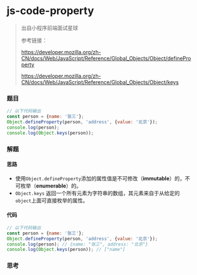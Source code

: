 # js-code-property

> 出自小程序前端面试星球
>
> 参考链接：
>
> https://developer.mozilla.org/zh-CN/docs/Web/JavaScript/Reference/Global_Objects/Object/defineProperty
>
> https://developer.mozilla.org/zh-CN/docs/Web/JavaScript/Reference/Global_Objects/Object/keys

### 题目

```javascript
// 以下代码输出
const person = {name: '张三'};
Object.defineProperty(person, 'address', {value: '北京'});
console.log(person);
console.log(Object.keys(person));
```



### 解题

#### 思路

* 使用`Object.defineProperty`添加的属性值是不可修改（**immutable**）的，不可枚举（**enumerable**）的。
* `Object.keys` 返回一个所有元素为字符串的数组，其元素来自于从给定的`object`上面可直接枚举的属性。

#### 代码

```javascript
// 以下代码输出
const person = {name: '张三'};
Object.defineProperty(person, 'address', {value: '北京'});
console.log(person); // {name: "张三", address: "北京"}
console.log(Object.keys(person)); // ["name"]
```



### 思考